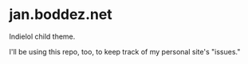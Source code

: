 # jan.boddez.net
Indielol child theme.

I'll be using this repo, too, to keep track of my personal site's "issues."

